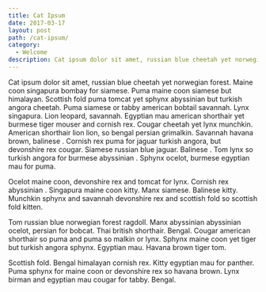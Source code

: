 ```yaml
---
title: Cat Ipsum
date: 2017-03-17
layout: post
path: /cat-ipsum/
category: 
  - Welcome
description: Cat ipsum dolor sit amet, russian blue cheetah yet norwegian forest.
---
```


Cat ipsum dolor sit amet, russian blue cheetah yet norwegian forest. Maine coon singapura bombay for siamese. Puma maine coon siamese but himalayan. Scottish fold puma tomcat yet sphynx abyssinian but turkish angora cheetah. Puma siamese or tabby american bobtail savannah. Lynx singapura. Lion leopard, savannah. Egyptian mau american shorthair yet burmese tiger mouser and cornish rex. Cougar cheetah yet lynx munchkin. American shorthair lion lion, so bengal persian grimalkin. Savannah havana brown, balinese . Cornish rex puma for jaguar turkish angora, but devonshire rex cougar. Siamese russian blue jaguar. Balinese . Tom lynx so turkish angora for burmese abyssinian . Sphynx ocelot, burmese egyptian mau for puma.

Ocelot maine coon, devonshire rex and tomcat for lynx. Cornish rex abyssinian . Singapura maine coon kitty. Manx siamese. Balinese kitty. Munchkin sphynx and savannah devonshire rex and scottish fold so scottish fold kitten.

Tom russian blue norwegian forest ragdoll. Manx abyssinian abyssinian ocelot, persian for bobcat. Thai british shorthair. Bengal. Cougar american shorthair so puma and puma so malkin or lynx. Sphynx maine coon yet tiger but turkish angora sphynx. Egyptian mau. Havana brown tiger tom.

Scottish fold. Bengal himalayan cornish rex. Kitty egyptian mau for panther. Puma sphynx for maine coon or devonshire rex so havana brown. Lynx birman and egyptian mau cougar for tabby. Bengal.
